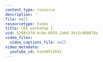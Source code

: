 ```yaml
---
content_type: resource
description: ''
file: null
resourcetype: Video
title: CDI workshop 1
uid: 5268c5f0-dc9e-6039-2a6d-34c5c960078a
video_files:
  video_captions_file: null
video_metadata:
  youtube_id: ktm3HYt2kVs
---
```

